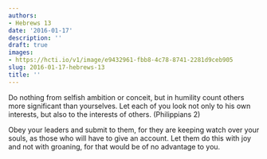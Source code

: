 ```yaml
---
authors:
- Hebrews 13
date: '2016-01-17'
description: ''
draft: true
images:
- https://hcti.io/v1/image/e9432961-fbb8-4c78-8741-2281d9ceb905
slug: 2016-01-17-hebrews-13
title: ''
---
```


Do nothing from selfish ambition or conceit, but in humility count others more significant than yourselves. Let each of you look not only to his own interests, but also to the interests of others. (Philippians 2)

Obey your leaders and submit to them, for they are keeping watch over your souls, as those who will have to give an account. Let them do this with joy and not with groaning, for that would be of no advantage to you.